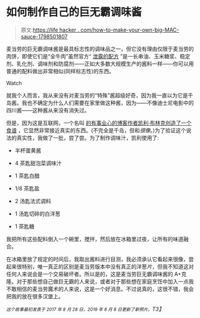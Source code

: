 # 如何制作自己的巨无霸调味酱

> 原文:[https://life hacker . com/how-to-make-your-own-big-MAC-sauce-1798501807](https://lifehacker.com/how-to-make-your-own-big-mac-sauce-1798501807)

麦当劳的巨无霸调味酱是最具标志性的调味品之一，但它没有理由仅限于麦当劳的肉饼，即使它们是“全牛肉”虽然官方“ [泄露的配方](https://www.thesun.co.uk/living/4306616/mcdonalds-secret-big-mac-sauce-recipe-has-been-leaked-online-and-heres-how-you-can-make-it-at-home/) ”是一长串油、玉米糖浆、稳定剂、乳化剂、调味剂和防腐剂——正如大多数大规模生产的酱料一样——你可以用普通的配料做出非常相似(同样标志性)的东西。

Watch

就我个人而言，我从来没有对麦当劳的“特殊”酱超级好奇，因为我一直以为它是千岛酱。我也不确定为什么人们需要在家里做这种酱，因为——不像迪士尼电影中的四川酱——这种酱从来没有消失过。

但是，因为这是互联网，一个名叫 [的有事业心的博客作者凯利·布林克创造了一个食谱](https://www.momdeals.com/secret-menu/mcdonalds-secret-big-mac-sauce-leaked-4576) ，它显然非常接近真实的东西。(不完全是千岛，但和*很像*。)为了验证这个说法的真实性，我做了一批，尝了尝。为了制作调味汁，凯利使用了:

*   半杯蛋黄酱
*   4 茶匙甜泡菜调味汁
*   1 茶匙白醋
*   1/8 茶匙盐

*   2 汤匙法式调料
*   1 汤匙切碎的白洋葱

*   1 茶匙糖

我把所有这些配料倒入一个碗里，搅拌，然后放在冰箱里过夜，让所有的味道融合。

在冰箱里放了规定的时间后，我取出酱料进行目测，我必须承认它看起来很像，尝起来很特别，唯一真正的区别是麦当劳版本中没有真正的洋葱*片*，但我不知道这对任何人来说会是一个交易破坏者。所以是的，这是麦当劳巨无霸调味酱的 A+克隆。对于那些想自己做巨无霸的人来说，或者对于那些想在家庭烹饪中加入一点我不敢相信的麦当劳魔术的人来说，这是一个好消息。不过说真的，这很不错，我会把我的放在很多汉堡上。

*<small>这个故事最初发表于 2017 年 8 月 28 日，2019 年 8 月 8 日更新了新照片。</small>T3】*